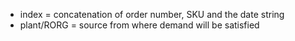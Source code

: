 - index = concatenation of order number, SKU and the date string
- plant/RORG = source from where demand will be satisfied